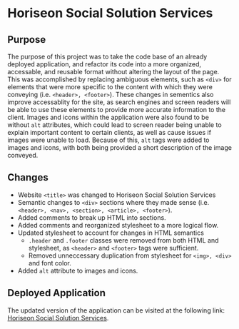 # Horiseon Social Solution Services
## Purpose
The purpose of this project was to take the code base of an already deployed application, and refactor its code into a more organized, accessable, and reusable format without altering the layout of the page. This was accomplished by replacing ambiguous elements, such as `<div>` for elements that were more specific to the content with which they were conveying (i.e. `<header>, <footer>`). These changes in sementics also improve accessablity for the site, as search engines and screen readers will be able to use these elements to provide more accurate information to the client. Images and icons within the application were also found to be without `alt` attributes, which could lead to screen reader being unable to explain important content to certain clients, as well as cause issues if images were unable to load. Because of this, `alt` tags were added to images and icons, with both being provided a short description of the image conveyed.

## Changes
- Website `<title>` was changed to Horiseon Social Solution Services
- Semantic changes to `<div>` sections where they made sense (i.e. `<header>, <nav>, <section>, <article>, <footer>`).
- Added comments to break up HTML into sections.
- Added comments and reorganized stylesheet to a more logical flow.
- Updated stylesheet to account for changes in HTML semantics
  - `.header` and `.footer` classes were removed from both HTML and stylesheet, as `<header>` and `<footer>` tags were sufficient.
  - Removed unneccessary duplication from stylesheet for `<img>, <div>` and font color.
- Added `alt` attribute to images and icons.

## Deployed Application
The updated version of the application can be visited at the following link:
[Horiseon Social Solution Services](https://cmskorcz.github.io/horiseon-social-solution-services/).